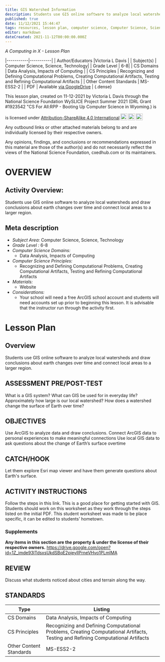 ```yaml
---
title: GIS Watershed Information
description: Students use GIS online software to analyze local watersheds and draw conclusions about earth changes over time and connect local areas to a larger region.
published: true
date: 11/12/2021 15:44:47
tags: resources, lesson plan, computer science, Computer Science, Science, Technology 
editor: markdown
dateCreated: 2021-11-12T00:00:00.000Z
---
```

*A Computing in X - Lesson Plan*

|-----------|-----------|
| Author/Educators |Victoria L Davis |
| Subject(s) | Computer Science, Science, Technology|
| Grade Level | 6-8|
| CS Domains | Data Analysis, Impacts of Computing |
| CS Principles | Recognizing and Defining Computational Problems, Creating Computational Artifacts, Testing and Refining Computational Artifacts |
| Other Content Standards | MS-ESS2-2 | 
| PDF | Available [via GoogleDrive]() |
{.dense}






This lesson plan, created on 11-12-2021 by Victoria L Davis through the National Science Foundation WySLICE Project Summer 2021 (DRL Grant #1923542 "CS For All:RPP - Booting Up Computer Science in Wyoming.) is  <p xmlns:cc="http://creativecommons.org/ns#" >  is licensed under <a href="http://creativecommons.org/licenses/by-sa/4.0/?ref=chooser-v1" target="_blank" rel="license noopener noreferrer" style="display:inline-block;">Attribution-ShareAlike 4.0 International<img style="height:22px!important;margin-left:3px;vertical-align:text-bottom;" src="https://mirrors.creativecommons.org/presskit/icons/cc.svg?ref=chooser-v1"><img style="height:22px!important;margin-left:3px;vertical-align:text-bottom;" src="https://mirrors.creativecommons.org/presskit/icons/by.svg?ref=chooser-v1"><img style="height:22px!important;margin-left:3px;vertical-align:text-bottom;" src="https://mirrors.creativecommons.org/presskit/icons/sa.svg?ref=chooser-v1"></a></p>


Any outbound links or other attached materials belong to and are individually licensed by their respective owners. 


Any opinions, findings, and conclusions or recommendations expressed in this material are those of the author(s) and do not necessarily reflect the views of the National Science Foundation, cxedhub.com or its maintainers.


# OVERVIEW
## Activity Overview:  
Students use GIS online software to analyze local watersheds and draw conclusions about earth changes over time and connect local areas to a larger region.
## Meta description
+ *Subject Area:* Computer Science, Science, Technology 
+ *Grade Level :* 6-8 
+ *Computer Science Domains:*
   + Data Analysis, Impacts of Computing
+ *Computer Science Principles:*
   + Recognizing and Defining Computational Problems, Creating Computational Artifacts, Testing and Refining Computational Artifacts
+ *Materials:* 
   + Website
+ *Considerations:*
   + Your school will need a free ArcGIS school account and students will need accounts set up prior to beginning this lesson. It is advisable that the instructor run through the activity first.


# Lesson Plan
## Overview
Students use GIS online software to analyze local watersheds and draw conclusions about earth changes over time and connect local areas to a larger region.
## ASSESSMENT PRE/POST-TEST
What is a GIS system?
What can GIS be used for in everyday life?
Approximately how large is our local watershed?
How does a watershed change the surface of Earth over time?
## OBJECTIVES
Use ArcGIS to analyze data and draw conclusions.
Connect ArcGIS data to personal experiences to make meaningful connections
Use local GIS data to ask questions about the change of Earth’s surface overtime


## CATCH/HOOK
Let them explore Esri map viewer and have them generate questions about Earth's surface.


## ACTIVITY INSTRUCTIONS
Follow the steps in this link. This is a good place for getting started with GIS. Students should work on this worksheet as they work through the steps listed on the initial PDF. This student worksheet was made to be place specific, it can be edited to students’ hometown.


### Supplements
**Any items in this section are the property & under the license of their respective owners.**
https://drive.google.com/open?id=1Z_imde93lTdsxsUkdSBqE2pjeyllPrneVHvo1PLmlMA




## REVIEW
Discuss what students noticed about cities and terrain along the way.
## STANDARDS        
| Type | Listing | 
|-----------|-----------|
| CS Domains  | Data Analysis, Impacts of Computing|
| CS Principles   | Recognizing and Defining Computational Problems, Creating Computational Artifacts, Testing and Refining Computational Artifacts|
| Other Content Standards | MS-ESS2-2  |